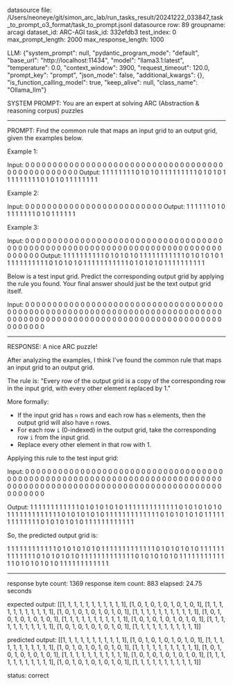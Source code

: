 datasource file: /Users/neoneye/git/simon_arc_lab/run_tasks_result/20241222_033847_task_to_prompt_o3_format/task_to_prompt.jsonl
datasource row: 89
groupname: arcagi
dataset_id: ARC-AGI
task_id: 332efdb3
test_index: 0
max_prompt_length: 2000
max_response_length: 1000

LLM:
{"system_prompt": null, "pydantic_program_mode": "default", "base_url": "http://localhost:11434", "model": "llama3.1:latest", "temperature": 0.0, "context_window": 3900, "request_timeout": 120.0, "prompt_key": "prompt", "json_mode": false, "additional_kwargs": {}, "is_function_calling_model": true, "keep_alive": null, "class_name": "Ollama_llm"}

SYSTEM PROMPT:
You are an expert at solving ARC (Abstraction & reasoning corpus) puzzles

---

PROMPT:
Find the common rule that maps an input grid to an output grid, given the examples below.

Example 1:

Input:
0 0 0 0 0 0 0
0 0 0 0 0 0 0
0 0 0 0 0 0 0
0 0 0 0 0 0 0
0 0 0 0 0 0 0
0 0 0 0 0 0 0
0 0 0 0 0 0 0
Output:
1 1 1 1 1 1 1
1 0 1 0 1 0 1
1 1 1 1 1 1 1
1 0 1 0 1 0 1
1 1 1 1 1 1 1
1 0 1 0 1 0 1
1 1 1 1 1 1 1

Example 2:

Input:
0 0 0 0 0
0 0 0 0 0
0 0 0 0 0
0 0 0 0 0
0 0 0 0 0
Output:
1 1 1 1 1
1 0 1 0 1
1 1 1 1 1
1 0 1 0 1
1 1 1 1 1

Example 3:

Input:
0 0 0 0 0 0 0 0 0
0 0 0 0 0 0 0 0 0
0 0 0 0 0 0 0 0 0
0 0 0 0 0 0 0 0 0
0 0 0 0 0 0 0 0 0
0 0 0 0 0 0 0 0 0
0 0 0 0 0 0 0 0 0
0 0 0 0 0 0 0 0 0
0 0 0 0 0 0 0 0 0
Output:
1 1 1 1 1 1 1 1 1
1 0 1 0 1 0 1 0 1
1 1 1 1 1 1 1 1 1
1 0 1 0 1 0 1 0 1
1 1 1 1 1 1 1 1 1
1 0 1 0 1 0 1 0 1
1 1 1 1 1 1 1 1 1
1 0 1 0 1 0 1 0 1
1 1 1 1 1 1 1 1 1

Below is a test input grid. Predict the corresponding output grid by applying the rule you found. Your final answer should just be the text output grid itself.

Input:
0 0 0 0 0 0 0 0 0 0 0
0 0 0 0 0 0 0 0 0 0 0
0 0 0 0 0 0 0 0 0 0 0
0 0 0 0 0 0 0 0 0 0 0
0 0 0 0 0 0 0 0 0 0 0
0 0 0 0 0 0 0 0 0 0 0
0 0 0 0 0 0 0 0 0 0 0
0 0 0 0 0 0 0 0 0 0 0
0 0 0 0 0 0 0 0 0 0 0
0 0 0 0 0 0 0 0 0 0 0
0 0 0 0 0 0 0 0 0 0 0


---

RESPONSE:
A nice ARC puzzle!

After analyzing the examples, I think I've found the common rule that maps an input grid to an output grid.

The rule is: "Every row of the output grid is a copy of the corresponding row in the input grid, with every other element replaced by 1."

More formally:

* If the input grid has `n` rows and each row has `m` elements, then the output grid will also have `n` rows.
* For each row `i` (0-indexed) in the output grid, take the corresponding row `i` from the input grid.
* Replace every other element in that row with 1.

Applying this rule to the test input grid:

Input:
0 0 0 0 0 0 0 0 0 0 0
0 0 0 0 0 0 0 0 0 0 0
0 0 0 0 0 0 0 0 0 0 0
0 0 0 0 0 0 0 0 0 0 0
0 0 0 0 0 0 0 0 0 0 0
0 0 0 0 0 0 0 0 0 0 0
0 0 0 0 0 0 0 0 0 0 0
0 0 0 0 0 0 0 0 0 0 0
0 0 0 0 0 0 0 0 0 0 0
0 0 0 0 0 0 0 0 0 0 0
0 0 0 0 0 0 0 0 0 0 0

Output:
1 1 1 1 1 1 1 1 1 1 1
1 0 1 0 1 0 1 0 1 0 1
1 1 1 1 1 1 1 1 1 1 1
1 0 1 0 1 0 1 0 1 0 1
1 1 1 1 1 1 1 1 1 1 1
1 0 1 0 1 0 1 0 1 0 1
1 1 1 1 1 1 1 1 1 1 1
1 0 1 0 1 0 1 0 1 0 1
1 1 1 1 1 1 1 1 1 1 1
1 0 1 0 1 0 1 0 1 0 1
1 1 1 1 1 1 1 1 1 1 1

So, the predicted output grid is:

1 1 1 1 1 1 1 1 1 1 1
1 0 1 0 1 0 1 0 1 0 1
1 1 1 1 1 1 1 1 1 1 1
1 0 1 0 1 0 1 0 1 0 1
1 1 1 1 1 1 1 1 1 1 1
1 0 1 0 1 0 1 0 1 0 1
1 1 1 1 1 1 1 1 1 1 1
1 0 1 0 1 0 1 0 1 0 1
1 1 1 1 1 1 1 1 1 1 1
1 0 1 0 1 0 1 0 1 0 1
1 1 1 1 1 1 1 1 1 1 1

---


response byte count: 1369
response item count: 883
elapsed: 24.75 seconds

expected output:
[[1, 1, 1, 1, 1, 1, 1, 1, 1, 1, 1], [1, 0, 1, 0, 1, 0, 1, 0, 1, 0, 1], [1, 1, 1, 1, 1, 1, 1, 1, 1, 1, 1], [1, 0, 1, 0, 1, 0, 1, 0, 1, 0, 1], [1, 1, 1, 1, 1, 1, 1, 1, 1, 1, 1], [1, 0, 1, 0, 1, 0, 1, 0, 1, 0, 1], [1, 1, 1, 1, 1, 1, 1, 1, 1, 1, 1], [1, 0, 1, 0, 1, 0, 1, 0, 1, 0, 1], [1, 1, 1, 1, 1, 1, 1, 1, 1, 1, 1], [1, 0, 1, 0, 1, 0, 1, 0, 1, 0, 1], [1, 1, 1, 1, 1, 1, 1, 1, 1, 1, 1]]

predicted output:
[[1, 1, 1, 1, 1, 1, 1, 1, 1, 1, 1], [1, 0, 1, 0, 1, 0, 1, 0, 1, 0, 1], [1, 1, 1, 1, 1, 1, 1, 1, 1, 1, 1], [1, 0, 1, 0, 1, 0, 1, 0, 1, 0, 1], [1, 1, 1, 1, 1, 1, 1, 1, 1, 1, 1], [1, 0, 1, 0, 1, 0, 1, 0, 1, 0, 1], [1, 1, 1, 1, 1, 1, 1, 1, 1, 1, 1], [1, 0, 1, 0, 1, 0, 1, 0, 1, 0, 1], [1, 1, 1, 1, 1, 1, 1, 1, 1, 1, 1], [1, 0, 1, 0, 1, 0, 1, 0, 1, 0, 1], [1, 1, 1, 1, 1, 1, 1, 1, 1, 1, 1]]

status: correct
